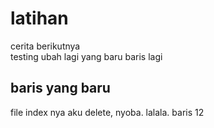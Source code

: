 # latihan 
cerita berikutnya
<br>
testing
 ubah lagi
yang baru
baris lagi

## baris yang baru
file index nya aku delete, nyoba.
lalala.
baris 12